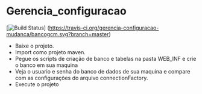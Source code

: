 # Gerencia_configuracao

[![Build Status](https://travis-ci.org/gerencia-configuracao-mudanca/bancogcm.svg?branch=master)]
(https://travis-ci.org/gerencia-configuracao-mudanca/bancogcm.svg?branch=master)

 * Baixe o projeto.
 * Import como projeto maven.
 * Pegue os scripts de criação de banco e tabelas na pasta WEB_INF e crie o banco em sua maquina
 * Veja o usuario e senha do banco de dados de sua maquina e compare com as configurações do arquivo connectionFactory.
 * Execute o projeto
